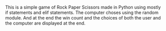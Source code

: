This is a simple game of Rock Paper Scissors made in Python using mostly if statements and elif statements. The computer choses using the random module. And at the end the win count and the choices of both the user and the computer are displayed at the end.

